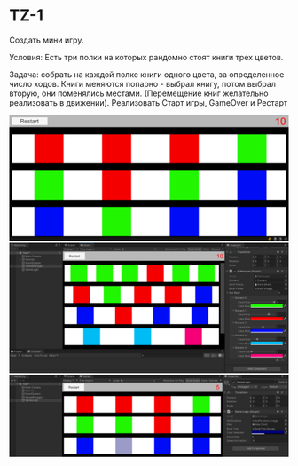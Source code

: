 # TZ-1

Создать мини игру.

Условия: Есть три полки на которых рандомно стоят книги трех цветов.

Задача: собрать на каждой полке книги одного цвета, за определенное число ходов.
Книги меняются попарно - выбрал книгу, потом выбрал вторую, они поменялись местами. (Перемещение книг желательно реализовать в движении). 
Реализовать Старт игры, GameOver и Рестарт

![alt text](Screenshots/Screenshot_1.png "Первый скрин.")
![alt text](Screenshots/Screenshot_2.png "Второй скрин.")
![alt text](Screenshots/Screenshot_3.png "Третий скрин.")